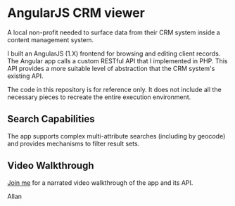 AngularJS CRM viewer
====================

A local non-profit needed to surface data from their CRM system inside a content management system. 

I built an AngularJS (1.X) frontend for browsing and editing client records. The Angular app calls a custom RESTful API that I implemented in PHP. This API provides a more suitable level of abstraction that the CRM system's existing API.

The code in this repository is for reference only. It does not include all the necessary pieces to recreate the entire execution environment.

Search Capabilities
-------------------
The app supports complex multi-attribute searches (including by geocode) and provides mechanisms to filter  result sets.

Video Walkthrough
------------
[Join me](https://www.youtube.com/watch?v=18AsoY5cwZc&feature=youtu.be) for a narrated video walkthrough of the app and its API.

Allan
